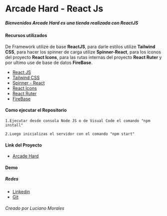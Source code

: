 # Arcade Hard  - React Js

##### Bienvenidos Arcade Hard es una tienda realizada con ReactJS

#### Recursos utilizados

De Framework utilize de base **ReactJS**, para darle estilos utilize **Tailwind CSS**, para hacer los spinner de carga utilize **Spinner-React**, para los iconos del proyecto **React Icons**, para las rutas internas del proyecto **React Ruter** y por ultimo use de base de datos **FireBase**. 

- [React JS](https://reactjs.org/)
- [Tailwind CSS](https://tailwindcss.com/)
- [Spinner - React](https://www.npmjs.com/package/react-spinners)
- [React Icons](https://react-icons.github.io/react-icons/)
- [React Ruter](https://reactrouter.com/)
- [FireBase](https://firebase.google.com/)

#### Como ejecutar el Repositorio

    1.Ejecutar desde consola Node JS o de Visual Code el comando "npm install"

    2.Luego inicializas el servidor con el comando "npm start"


#### Link del Proyecto

- [Arcade Hard](https://arcade-hard.netlify.app/)

#### Demo




##### Redes
- [Linkedin](https://www.linkedin.com/in/luciano-morales-/)
- [Git](https://github.com/Luciano9956)
###### Creado por Luciano Morales